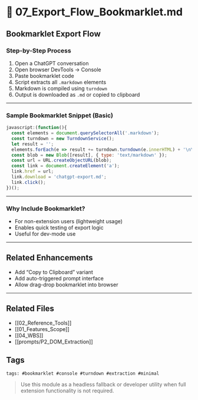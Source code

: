 # 📌 07_Export_Flow_Bookmarklet.md

## Bookmarklet Export Flow

### Step-by-Step Process
1. Open a ChatGPT conversation
2. Open browser DevTools → Console
3. Paste bookmarklet code
4. Script extracts all `.markdown` elements
5. Markdown is compiled using `turndown`
6. Output is downloaded as `.md` or copied to clipboard

---

### Sample Bookmarklet Snippet (Basic)
```js
javascript:(function(){
  const elements = document.querySelectorAll('.markdown');
  const turndown = new TurndownService();
  let result = '';
  elements.forEach(e => result += turndown.turndown(e.innerHTML) + '\n\n');
  const blob = new Blob([result], { type: 'text/markdown' });
  const url = URL.createObjectURL(blob);
  const link = document.createElement('a');
  link.href = url;
  link.download = 'chatgpt-export.md';
  link.click();
})();
```

---

### Why Include Bookmarklet?
- For non-extension users (lightweight usage)
- Enables quick testing of export logic
- Useful for dev-mode use

---

## Related Enhancements
- Add “Copy to Clipboard” variant
- Add auto-triggered prompt interface
- Allow drag-drop bookmarklet into browser

---

## Related Files
- [[02_Reference_Tools]]
- [[01_Features_Scope]]
- [[04_WBS]]
- [[prompts/P2_DOM_Extraction]]

## Tags
`tags: #bookmarklet #console #turndown #extraction #minimal`

> Use this module as a headless fallback or developer utility when full extension functionality is not required.

